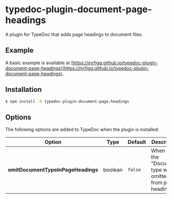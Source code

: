# typedoc-plugin-document-page-headings

A plugin for TypeDoc that adds page headings to document files.

## Example

A basic example is available at [https://mrfigg.github.io/typedoc-plugin-document-page-headings](https://mrfigg.github.io/typedoc-plugin-document-page-headings).

## Installation

```sh
$ npm install -D typedoc-plugin-document-page-headings
```

## Options

The following options are added to TypeDoc when the plugin is installed:

| Option                             | Type    | Default | Description                                                      |
| ---------------------------------- | ------- | ------- | ---------------------------------------------------------------- |
| **omitDocumentTypeInPageHeadings** | boolean | `false` | When set the "Document" type will be omitted from page headings. |
